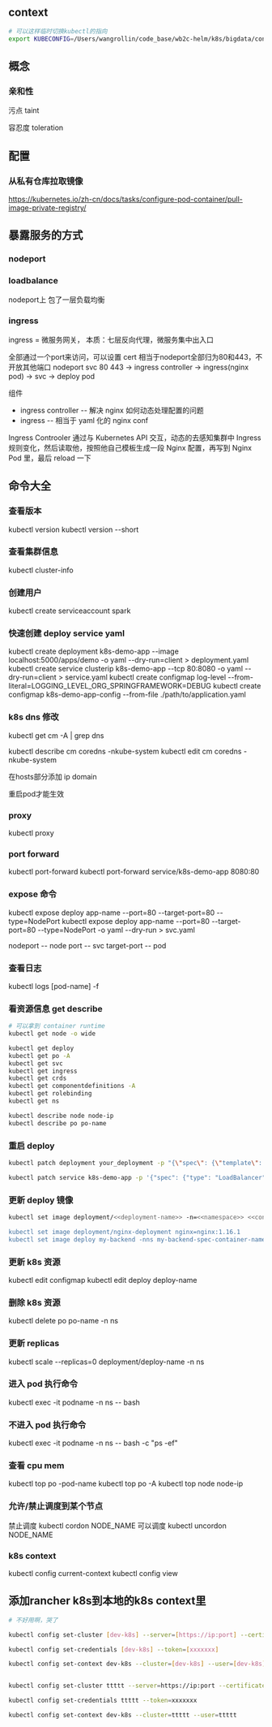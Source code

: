 
## context

```bash
# 可以这样临时切换kubectl的指向
export KUBECONFIG=/Users/wangrollin/code_base/wb2c-helm/k8s/bigdata/config
```


## 概念

### 亲和性

污点 taint

容忍度 toleration

## 配置

### 从私有仓库拉取镜像

https://kubernetes.io/zh-cn/docs/tasks/configure-pod-container/pull-image-private-registry/



## 暴露服务的方式

### nodeport

### loadbalance

nodeport上 包了一层负载均衡

### ingress

ingress = 微服务网关， 本质：七层反向代理，微服务集中出入口

全部通过一个port来访问，可以设置 cert
相当于nodeport全部归为80和443，不开放其他端口
nodeport svc 80 443 -> ingress controller -> ingress(nginx pod) -> svc -> deploy pod

组件
- ingress controller -- 解决 nginx 如何动态处理配置的问题
- ingress -- 相当于 yaml 化的 nginx conf

Ingress Controoler 通过与 Kubernetes API 交互，动态的去感知集群中 Ingress 规则变化，然后读取他，按照他自己模板生成一段 Nginx 配置，再写到 Nginx Pod 里，最后 reload 一下

## 命令大全

### 查看版本

kubectl version
kubectl version --short

### 查看集群信息

kubectl cluster-info

### 创建用户

kubectl create serviceaccount spark

### 快速创建 deploy service yaml

kubectl create deployment k8s-demo-app --image localhost:5000/apps/demo -o yaml --dry-run=client > deployment.yaml
kubectl create service clusterip k8s-demo-app --tcp 80:8080 -o yaml --dry-run=client > service.yaml
kubectl create configmap log-level --from-literal=LOGGING_LEVEL_ORG_SPRINGFRAMEWORK=DEBUG
kubectl create configmap k8s-demo-app-config --from-file ./path/to/application.yaml

### k8s dns 修改

kubectl get cm -A | grep dns

kubectl describe cm coredns -nkube-system
kubectl edit cm coredns -nkube-system

在hosts部分添加
ip domain

重启pod才能生效

### proxy

kubectl proxy

### port forward

kubectl port-forward
kubectl port-forward service/k8s-demo-app 8080:80

### expose 命令

kubectl expose deploy app-name --port=80 --target-port=80 --type=NodePort
kubectl expose deploy app-name --port=80 --target-port=80 --type=NodePort -o yaml --dry-run > svc.yaml

nodeport -- node
port -- svc
target-port -- pod

### 查看日志

kubectl logs [pod-name] -f

### 看资源信息 get describe

```bash
# 可以拿到 container runtime
kubectl get node -o wide

kubectl get deploy
kubectl get po -A
kubectl get svc
kubectl get ingress
kubectl get crds
kubectl get componentdefinitions -A
kubectl get rolebinding
kubectl get ns

kubectl describe node node-ip
kubectl describe po po-name
```

### 重启 deploy

```bash
kubectl patch deployment your_deployment -p "{\"spec\": {\"template\": {\"metadata\": { \"labels\": {  \"redeploy\": \"$(date +%s)\"}}}}}"

kubectl patch service k8s-demo-app -p '{"spec": {"type": "LoadBalancer", "externalIPs":["172.18.0.2"]}}'

```

### 更新 deploy 镜像

```bash
kubectl set image deployment/<<deployment-name>> -n=<<namespace>> <<container_name>>=<<your_dockerhub_username>>/<<image_name you want to set now>>:<<tag_of_the_image_you_want>>

kubectl set image deployment/nginx-deployment nginx=nginx:1.16.1
kubectl set image deploy my-backend -nns my-backend-spec-container-name=image:version

```

### 更新 k8s 资源

kubectl edit configmap <name of the configmap>
kubectl edit deploy deploy-name

### 删除 k8s 资源

kubectl delete po po-name -n ns

### 更新 replicas

kubectl scale --replicas=0 deployment/deploy-name -n ns

### 进入 pod 执行命令

kubectl exec -it podname -n ns -- bash

### 不进入 pod 执行命令

kubectl exec -it podname -n ns -- bash -c "ps -ef"

### 查看 cpu mem

kubectl top po -pod-name
kubectl top po -A
kubectl top node node-ip

### 允许/禁止调度到某个节点

禁止调度
kubectl cordon NODE_NAME
可以调度
kubectl uncordon NODE_NAME

### k8s context

kubectl config current-context
kubectl config view


## 添加rancher k8s到本地的k8s context里

```bash
# 不好用啊，哭了

kubectl config set-cluster [dev-k8s] --server=[https://ip:port] --certificate-authority-data=[xxxxxxx]

kubectl config set-credentials [dev-k8s] --token=[xxxxxxx]

kubectl config set-context dev-k8s --cluster=[dev-k8s] --user=[dev-k8s]


kubectl config set-cluster ttttt --server=https://ip:port --certificate-authority-data=ttttt

kubectl config set-credentials ttttt --token=xxxxxxx

kubectl config set-context dev-k8s --cluster=ttttt --user=ttttt
```